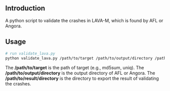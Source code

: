 ## Introduction 

A python script to validate the crashes in LAVA-M, which is found by AFL or Angora.

## Usage

```bash
# run validate_lava.py
python validate_lava.py /path/to/target /path/to/output/directory /path/to/result/directory
```

The **/path/to/target** is the path of target (e.g., md5sum, uniq). The **/path/to/output/directory** is the output directory of AFL or Angora. The **/path/to/result/directory** is the directory to export the result of validating the crashes.


